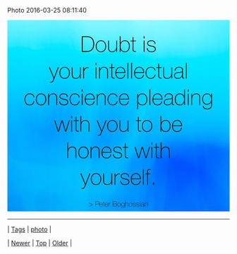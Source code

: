 <!--
title: Photo 2016-03-25 08
date: 2020-06-28T15:27:00.111Z
tags: photo
-->


Photo 2016-03-25 08:11:40

![](141650405274-0.jpg)

<!--BOTTOM-POST-NAVIGATION-->
---

| [Tags](tags.md) | [photo](tag-photo.md) |

| [Newer](141650402914.md) | [Top](index.md) | [Older](141652014169.md) |